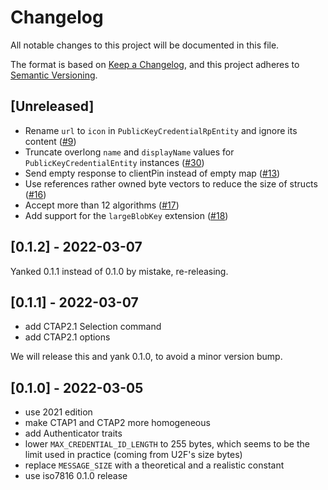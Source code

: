 # Changelog
All notable changes to this project will be documented in this file.

The format is based on [Keep a Changelog](https://keepachangelog.com/en/1.0.0/),
and this project adheres to [Semantic Versioning](https://semver.org/spec/v2.0.0.html).

## [Unreleased]

- Rename `url` to `icon` in `PublicKeyCredentialRpEntity` and ignore its
  content ([#9][])
- Truncate overlong `name` and `displayName` values for `PublicKeyCredentialEntity` instances ([#30][])
- Send empty response to clientPin instead of empty map ([#13][])
- Use references rather owned byte vectors to reduce the size of structs ([#16][])
- Accept more than 12 algorithms ([#17][])
- Add support for the `largeBlobKey` extension ([#18][])

[#9]: https://github.com/solokeys/ctap-types/issues/9
[#30]: https://github.com/solokeys/fido-authenticator/issues/30
[#13]: https://github.com/solokeys/ctap-types/issues/13
[#16]: https://github.com/trussed-dev/ctap-types/pull/16
[#17]: https://github.com/trussed-dev/ctap-types/pull/17
[#18]: https://github.com/trussed-dev/ctap-types/pull/18

## [0.1.2] - 2022-03-07

Yanked 0.1.1 instead of 0.1.0 by mistake, re-releasing.

## [0.1.1] - 2022-03-07

- add CTAP2.1 Selection command
- add CTAP2.1 options

We will release this and yank 0.1.0, to avoid a minor version bump.

## [0.1.0] - 2022-03-05

- use 2021 edition
- make CTAP1 and CTAP2 more homogeneous
- add Authenticator traits
- lower `MAX_CREDENTIAL_ID_LENGTH` to 255 bytes, which seems to be the
  limit used in practice (coming from U2F's size bytes)
- replace `MESSAGE_SIZE` with a theoretical and a realistic constant
- use iso7816 0.1.0 release

